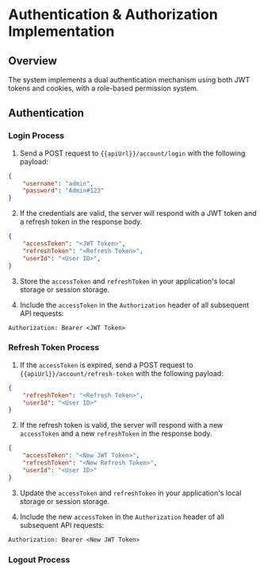 # Authentication & Authorization Implementation

## Overview
The system implements a dual authentication mechanism using both JWT tokens and cookies, with a role-based permission system.

## Authentication

### Login Process
1. Send a POST request to `{{apiUrl}}/account/login` with the following payload: 

```json
{
    "username": "admin",
    "password": "Admin#123"
}
```

2. If the credentials are valid, the server will respond with a JWT token and a refresh token in the response body.

```json
{
    "accessToken": "<JWT Token>",
    "refreshToken": "<Refresh Token>",
    "userId": "<User ID>",
}
```

3. Store the `accessToken` and `refreshToken` in your application's local storage or session storage.

4. Include the `accessToken` in the `Authorization` header of all subsequent API requests:

```
Authorization: Bearer <JWT Token>
```

### Refresh Token Process

1. If the `accessToken` is expired, send a POST request to `{{apiUrl}}/account/refresh-token` with the following payload:

```json
{
    "refreshToken": "<Refresh Token>",
    "userId": "<User ID>"
}
```

2. If the refresh token is valid, the server will respond with a new `accessToken` and a new `refreshToken` in the response body.

```json
{
    "accessToken": "<New JWT Token>",
    "refreshToken": "<New Refresh Token>",
    "userId": "<User ID>"
}
```

3. Update the `accessToken` and `refreshToken` in your application's local storage or session storage.

4. Include the new `accessToken` in the `Authorization` header of all subsequent API requests:

```
Authorization: Bearer <New JWT Token>
```

### Logout Process



